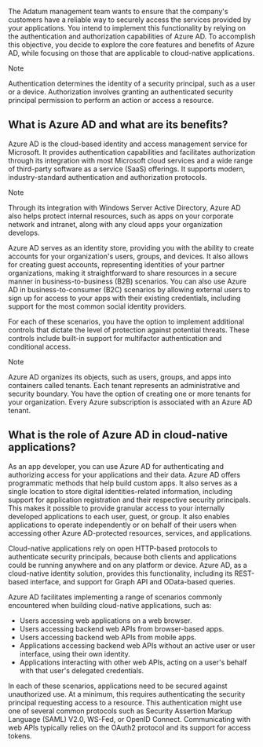 ﻿The Adatum management team wants to ensure that the company's customers have a reliable way to securely access the services provided by your applications. You intend to implement this functionality by relying on the authentication and authorization capabilities of Azure AD. To accomplish this objective, you decide to explore the core features and benefits of Azure AD, while focusing on those that are applicable to cloud-native applications.

> [!NOTE]
> Authentication determines the identity of a security principal, such as a user or a device. Authorization involves granting an authenticated security principal permission to perform an action or access a resource.

## What is Azure AD and what are its benefits?

Azure AD is the cloud-based identity and access management service for Microsoft. It provides authentication capabilities and facilitates authorization through its integration with most Microsoft cloud services and a wide range of third-party software as a service (SaaS) offerings. It supports modern, industry-standard authentication and authorization protocols.

> [!NOTE]
> Through its integration with Windows Server Active Directory, Azure AD also helps protect internal resources, such as apps on your corporate network and intranet, along with any cloud apps your organization develops.

Azure AD serves as an identity store, providing you with the ability to create accounts for your organization's users, groups, and devices. It also allows for creating guest accounts, representing identities of your partner organizations, making it straightforward to share resources in a secure manner in business-to-business (B2B) scenarios. You can also use Azure AD in business-to-consumer (B2C) scenarios by allowing external users to sign up for access to your apps with their existing credentials, including support for the most common social identity providers.

For each of these scenarios, you have the option to implement additional controls that dictate the level of protection against potential threats. These controls include built-in support for multifactor authentication and conditional access.

> [!NOTE]
> Azure AD organizes its objects, such as users, groups, and apps into containers called tenants. Each tenant represents an administrative and security boundary. You have the option of creating one or more tenants for your organization. Every Azure subscription is associated with an Azure AD tenant.

## What is the role of Azure AD in cloud-native applications?

As an app developer, you can use Azure AD for authenticating and authorizing access for your applications and their data. Azure AD offers programmatic methods that help build custom apps. It also serves as a single location to store digital identities-related information, including support for application registration and their respective security principals. This makes it possible to provide granular access to your internally developed applications to each user, guest, or group. It also enables applications to operate independently or on behalf of their users when accessing other Azure AD-protected resources, services, and applications.

Cloud-native applications rely on open HTTP-based protocols to authenticate security principals, because both clients and applications could be running anywhere and on any platform or device. Azure AD, as a cloud-native identity solution, provides this functionality, including its REST-based interface, and support for Graph API and OData-based queries.

Azure AD facilitates implementing a range of scenarios commonly encountered when building cloud-native applications, such as:

- Users accessing web applications on a web browser.
- Users accessing backend web APIs from browser-based apps.
- Users accessing backend web APIs from mobile apps.
- Applications accessing backend web APIs without an active user or user interface, using their own identity.
- Applications interacting with other web APIs, acting on a user's behalf with that user's delegated credentials.

In each of these scenarios, applications need to be secured against unauthorized use. At a minimum, this requires authenticating the security principal requesting access to a resource. This authentication might use one of several common protocols such as Security Assertion Markup Language (SAML) V2.0, WS-Fed, or OpenID Connect. Communicating with web APIs typically relies on the OAuth2 protocol and its support for access tokens.
